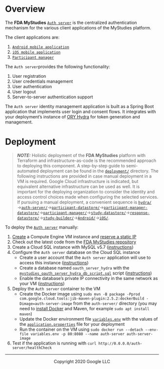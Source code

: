<!--
 Copyright 2020 Google LLC
 Use of this source code is governed by an MIT-style
 license that can be found in the LICENSE file or at
 https://opensource.org/licenses/MIT.
-->

# Overview
The **FDA MyStudies** [`Auth server`](../auth-server/) is the centralized authentication mechanism for the various client applications of the MyStudies platform.
 
The client applications are:
1. [`Android mobile application`](../Android/)
1. [`iOS mobile application`](../iOS/)
1. [`Participant manager`](../participant-manager/)
 
The `Auth server`provides the following functionality:
1. User registration
1. User credentials management
1. User authentication
1. User logout
1. Server-to-server authentication support
 
The `Auth server` identity management application is built as a Spring Boot application that implements user login and consent flows. It integrates with your deployment’s instance of [ORY Hydra](https://www.ory.sh/hydra/) for token generation and management.
 
# Deployment
> **_NOTE:_** Holistic deployment of the **FDA MyStudies** platform with Terraform and infrastructure-as-code is the recommended approach to deploying this component. A step-by-step guide to semi-automated deployment can be found in the [`deployment/`](/deployment) directory. The following instructions are provided in case manual deployment in a VM is required. Google Cloud infrastructure is indicated, but equivalent alternative infrastructure can be used as well. It is important for the deploying organization to consider the identity and access control choices made when configuring the selected services. If pursuing a manual deployment, a convenient sequence is [`hydra/`](/hydra)&rarr;[`auth-server/`](/auth-server/)&rarr;[`participant-datastore/`](/participant-datastore/)&rarr;[`participant-manager-datastore/`](/participant-manager-datastore/)&rarr;[`participant-manager/`](/participant-manager/)&rarr;[`study-datastore/`](/study-datastore/)&rarr;[`response-datastore/`](/response-datastore/)&rarr;[`study-builder/`](/study-builder/)&rarr;[`Android/`](/Android/)&rarr;[`iOS/`](/iOS/).
 
To deploy the [`Auth server`](/auth-server/) manually:
1. [Create](https://cloud.google.com/compute/docs/instances/create-start-instance) a Compute Engine VM instance and [reserve a static IP](https://cloud.google.com/compute/docs/ip-addresses/reserve-static-internal-ip-address)
1. Check out the latest code from the [FDA MyStudies repository](https://github.com/GoogleCloudPlatform/fda-mystudies/)
1. Create a Cloud SQL instance with MySQL v5.7 ([instructions](https://cloud.google.com/sql/docs/mysql/create-instance))
1. Configure the `Auth server` database on the Cloud SQL instance
    -    Create a user account that the `Auth server` application will use to access this instance ([instructions](https://cloud.google.com/sql/docs/mysql/create-manage-users))
    -    Create a database named `oauth_server_hydra` with the [`mystudies_oauth_server_hydra_db_script.sql`](sqlscript/mystudies_oauth_server_hydra_db_script.sql) script ([instructions](https://cloud.google.com/sql/docs/mysql/import-export/importing#importing_a_sql_dump_file))
    -   Enable the database’s private IP connectivity in the same network as your VM ([instructions](https://cloud.google.com/sql/docs/mysql/configure-private-ip))
1. Deploy the `Auth server` container to the VM
    -    Create the Docker image using `sudo mvn -B package -Pprod com.google.cloud.tools:jib-maven-plugin:2.5.2:dockerBuild -Dimage=auth-server-image` from the `auth-server/` directory (you may need to [install Docker](https://docs.docker.com/engine/install/debian/) and Maven, for example `sudo apt install maven`)
    -    Update the Docker environment file [`variables.env`](variables.env) with the values of the [`application.properties`](oauth-scim-service/src/main/resources/application.properties) file for your deployment
    -    Run the container on the VM using `sudo docker run --detach --env-file variables.env -p 80:8080 --name auth-server auth-server-image`
1. Test if the application is running with `curl http://0.0.0.0/auth-server/healthCheck`

***
<p align="center">Copyright 2020 Google LLC</p>
